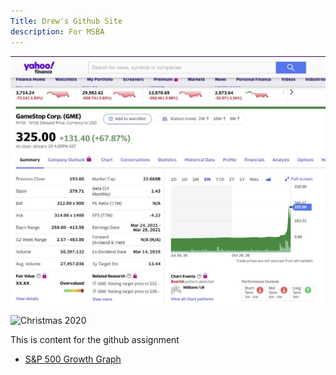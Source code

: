```yaml
---
Title: Drew's Github Site
description: For MSBA 
---
```


![Gamestonk](/pics/gamestonk.JPG)

![Christmas 2020](/pics/christmas.JPG)


This is content for the github assignment

- [S&P 500 Growth Graph](/timeseries/index.md)

